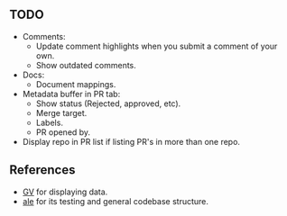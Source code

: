 ## TODO
- Comments:
	- Update comment highlights when you submit a comment of your own.
	- Show outdated comments.
- Docs:
	- Document mappings.
- Metadata buffer in PR tab:
	- Show status (Rejected, approved, etc).
	- Merge target.
	- Labels.
	- PR opened by.
- Display repo in PR list if listing PR's in more than one repo.

## References
- [GV](https://github.com/junegunn/gv.vim) for displaying data.
- [ale](https://github.com/w0rp/ale) for its testing and general codebase structure.
